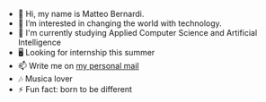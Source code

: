 - 👋 Hi, my name is Matteo Bernardi.
- 👀 I’m interested in changing the world with technology.
- 🌱 I'm currently studying Applied Computer Science and Artificial Intelligence
- 🖥️ Looking for internship this summer
- 📫 Write me on [my personal mail](mailto:matteo.bernardi.intership@gmail.com)
- 🎶 Musica lover
- ⚡ Fun fact: born to be different

<!---
matteoprogramming/matteoprogramming is a ✨ special ✨ repository because its `README.md` (this file) appears on your GitHub profile.
You can click the Preview link to take a look at your changes.
--->
